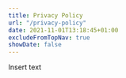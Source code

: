 ```yaml
---
title: Privacy Policy
url: "/privacy-policy"
date: 2021-11-01T13:18:45+01:00
excludeFromTopNav: true
showDate: false
---
```


Insert text